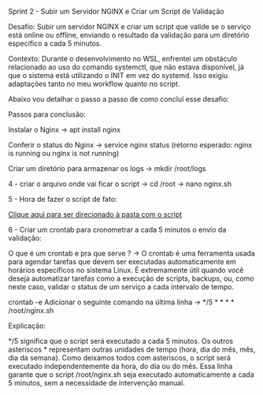 Sprint 2 - Subir um Servidor NGINX e Criar um Script de Validação

Desafio: Subir um servidor NGINX e criar um script que valide se o serviço está online ou offline, enviando o resultado da validação para um diretório específico a cada 5 minutos.

Contexto: Durante o desenvolvimento no WSL, enfrentei um obstáculo relacionado ao uso do comando systemctl, que não estava disponível, já que o sistema está utilizando o INIT em vez do systemd. Isso exigiu adaptações tanto no meu workflow quanto no script.

Abaixo vou detalhar o passo a passo de como concluí esse desafio:

Passos para conclusão:

Instalar o Nginx → apt install nginx

Conferir o status do Nginx → service nginx status (retorno esperado: nginx is running ou nginx is not running)

Criar um diretório para armazenar os logs → mkdir /root/logs

4 - criar o arquivo onde vai ficar o script → cd /root → nano nginx.sh

5 - Hora de fazer o script de fato:

[Clique aqui para ser direcionado à pasta com o script](https://github.com/Rodrigolppz/Compass.Uol-Repo/blob/main/Sprint-2/nginx.sh)

6 - Criar um crontab para cronometrar a cada 5 minutos o envio da validação:

O que é um crontab e pra que serve ? -> O crontab é uma ferramenta usada para agendar tarefas que devem ser executadas automaticamente em horários específicos no sistema Linux. É extremamente útil quando você deseja automatizar tarefas como a execução de scripts, backups, ou, como neste caso, validar o status de um serviço a cada intervalo de tempo.

crontab -e 
Adicionar o seguinte comando na última linha -> */5 * * * * /root/nginx.sh

Explicação:

*/5 significa que o script será executado a cada 5 minutos.
Os outros asteriscos * representam outras unidades de tempo (hora, dia do mês, mês, dia da semana). Como deixamos todos com asteriscos, o script será executado independentemente da hora, do dia ou do mês.
Essa linha garante que o script /root/nginx.sh seja executado automaticamente a cada 5 minutos, sem a necessidade de intervenção manual.
